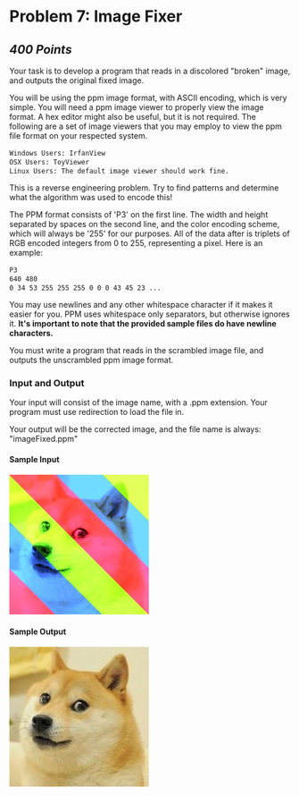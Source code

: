 # Problem 7: Image Fixer
## *400 Points*

Your task is to develop a program that reads in a discolored "broken" image, and outputs the original fixed image. 

You will be using the ppm image format, with ASCII encoding, which is very simple. You will need a ppm image viewer to properly view the image format. A hex editor might also be useful, but it is not required. The following are a set of image viewers that you may employ to view the ppm file format on your respected system.

```
Windows Users: IrfanView
OSX Users: ToyViewer
Linux Users: The default image viewer should work fine. 
```

This is a reverse engineering problem. Try to find patterns and determine what the algorithm was used to encode this! 

The PPM format consists of 'P3' on the first line. The width and height separated by spaces on the second line, and the color encoding scheme, which will always be '255' for our purposes. All of the data after is triplets of RGB encoded integers from 0 to 255, representing a pixel. Here is an example:

```
P3
640 480
0 34 53 255 255 255 0 0 0 43 45 23 ...
```

You may use newlines and any other whitespace character if it makes it easier for you. PPM uses whitespace only separators, but otherwise ignores it. <b>It's important to note that the provided sample files do have newline characters.</b>

You must write a program that reads in the scrambled image file, and outputs the unscrambled ppm image format. 

### Input and Output
Your input will consist of the image name, with a .ppm extension. Your program must use redirection to load the file in.

Your output will be the corrected image, and the file name is always: "imageFixed.ppm"

#### Sample Input
![Shibe Scrambled](shibe_scrambled.jpg)

#### Sample Output
![Shibe Fixed](imageFixed2.jpg)